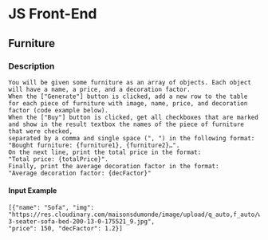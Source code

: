 # JS Front-End

## Furniture

### Description

    You will be given some furniture as an array of objects. Each object will have a name, a price, and a decoration factor. 
    When the ["Generate"] button is clicked, add a new row to the table for each piece of furniture with image, name, price, and decoration factor (code example below). 
    When the ["Buy"] button is clicked, get all checkboxes that are marked and show in the result textbox the names of the piece of furniture that were checked, 
    separated by a comma and single space (", ") in the following format:
    "Bought furniture: {furniture1}, {furniture2}…".
    On the next line, print the total price in the format: 
    "Total price: {totalPrice}". 
    Finally, print the average decoration factor in the format: 
    "Average decoration factor: {decFactor}"
#### Input Example
    [{"name": "Sofa", "img": "https://res.cloudinary.com/maisonsdumonde/image/upload/q_auto,f_auto/w_200/img/grey-3-seater-sofa-bed-200-13-0-175521_9.jpg", 
    "price": 150, "decFactor": 1.2}]
